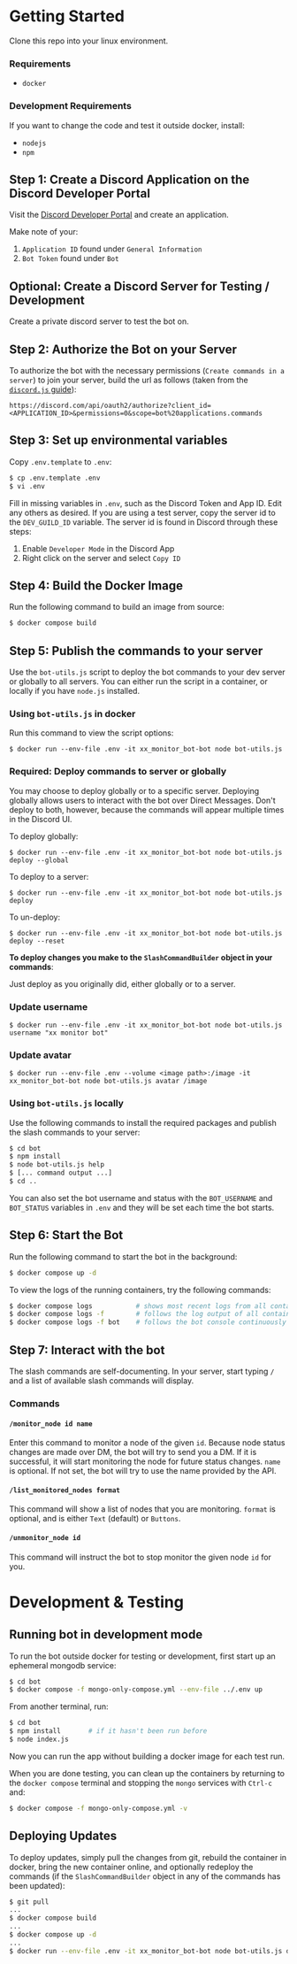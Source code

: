 # Getting Started

Clone this repo into your linux environment. 

### Requirements

* `docker`

### Development Requirements

If you want to change the code and test it outside docker, install:

* `nodejs`
* `npm`

## Step 1: Create a Discord Application on the Discord Developer Portal

Visit the [Discord Developer Portal](https://discord.com/developers/applications) and create an application. 

Make note of your:

1. `Application ID` found under `General Information`
2. `Bot Token` found under `Bot`

## Optional: Create a Discord Server for Testing / Development

Create a private discord server to test the bot on.

## Step 2: Authorize the Bot on your Server

To authorize the bot with the necessary permissions (`Create commands in a server`) to join your server, build the url as follows (taken from the [`discord.js` guide](https://discordjs.guide/preparations/adding-your-bot-to-servers.html)):

```
https://discord.com/api/oauth2/authorize?client_id=<APPLICATION_ID>&permissions=0&scope=bot%20applications.commands
```

## Step 3: Set up environmental variables

Copy `.env.template` to `.env`:

```bash
$ cp .env.template .env
$ vi .env
```

Fill in missing variables in `.env`, such as the Discord Token and App ID. Edit any others as desired. If you are using a test server, copy the server id to the `DEV_GUILD_ID` variable. The server id is found in Discord through these steps:

1. Enable `Developer Mode` in the Discord App
2. Right click on the server and select `Copy ID`

## Step 4: Build the Docker Image

Run the following command to build an image from source:

```bash
$ docker compose build
```

## Step 5: Publish the commands to your server

Use the `bot-utils.js` script to deploy the bot commands to your dev server or globally to all servers. You can either run the script in a container, or locally if you have `node.js` installed. 

### Using `bot-utils.js` in docker

Run this command to view the script options:

```
$ docker run --env-file .env -it xx_monitor_bot-bot node bot-utils.js
```

### **Required:** Deploy commands to server or globally

You may choose to deploy globally or to a specific server. Deploying globally allows users to interact with the bot over Direct Messages. Don't deploy to both, however, because the commands will appear multiple times in the Discord UI. 

To deploy globally:

```
$ docker run --env-file .env -it xx_monitor_bot-bot node bot-utils.js deploy --global
```

To deploy to a server:

```
$ docker run --env-file .env -it xx_monitor_bot-bot node bot-utils.js deploy
```

To un-deploy:

```
$ docker run --env-file .env -it xx_monitor_bot-bot node bot-utils.js deploy --reset
```

**To deploy changes you make to the `SlashCommandBuilder` object in your commands**:

Just deploy as you originally did, either globally or to a server.

### Update username
```
$ docker run --env-file .env -it xx_monitor_bot-bot node bot-utils.js username "xx monitor bot"
```

### Update avatar
```
$ docker run --env-file .env --volume <image path>:/image -it xx_monitor_bot-bot node bot-utils.js avatar /image
```

### Using `bot-utils.js` locally

Use the following commands to install the required packages and publish the slash commands to your server:

```bash
$ cd bot
$ npm install
$ node bot-utils.js help
$ [... command output ...]
$ cd ..
```

You can also set the bot username and status with the `BOT_USERNAME` and `BOT_STATUS` variables in `.env` and they will be set each time the bot starts.


## Step 6: Start the Bot

Run the following command to start the bot in the background:

```bash
$ docker compose up -d
```

To view the logs of the running containers, try the following commands:

```bash
$ docker compose logs           # shows most recent logs from all containers
$ docker compose logs -f        # follows the log output of all containers continuously
$ docker compose logs -f bot    # follows the bot console continuously
```

## Step 7: Interact with the bot

The slash commands are self-documenting. In your server, start typing `/` and a list of available slash commands will display.

### Commands

#### `/monitor_node id name`

Enter this command to monitor a node of the given `id`. Because node status changes are made over DM, the bot will try to send you a DM. If it is successful, it will start monitoring the node for future status changes. `name` is optional. If not set, the bot will try to use the name provided by the API.

#### `/list_monitored_nodes format`

This command will show a list of nodes that you are monitoring. `format` is optional, and is either `Text` (default) or `Buttons`.

#### `/unmonitor_node id`

This command will instruct the bot to stop monitor the given node `id` for you.

# Development & Testing

## Running bot in development mode

To run the bot outside docker for testing or development, first start up an ephemeral mongodb service:

```bash
$ cd bot
$ docker compose -f mongo-only-compose.yml --env-file ../.env up
```

From another terminal, run:

```bash
$ cd bot
$ npm install       # if it hasn't been run before
$ node index.js
```

Now you can run the app without building a docker image for each test run.
 
When you are done testing, you can clean up the containers by returning to the `docker compose` terminal and stopping the `mongo` services with `Ctrl-c` and:

```bash
$ docker compose -f mongo-only-compose.yml -v
```

## Deploying Updates

To deploy updates, simply pull the changes from git, rebuild the container in docker, bring the new container online, and optionally redeploy the commands (if the `SlashCommandBuilder` object in any of the commands has been updated):

```bash
$ git pull
...
$ docker compose build
...
$ docker compose up -d
...
$ docker run --env-file .env -it xx_monitor_bot-bot node bot-utils.js deploy --global # note! deploy how you originally deployed
```